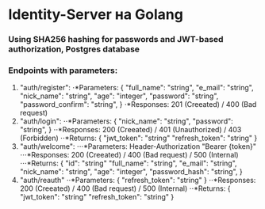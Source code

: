 # Identity-Server на Golang
### Using SHA256 hashing for passwords and JWT-based authorization, Postgres database
### Endpoints with parameters:
1. "auth/register":
⋅*Parameters:
  {
    "full_name":        "string",
    "e_mail":           "string",
    "nick_name":        "string",
    "age":              "integer",
    "password":         "string",
    "password_confirm": "string",
  }
 ⋅*Responses: 201 (Creeated) / 400 (Bad request)
2. "auth/login":
⋅⋅*Parameters:
  {
    "nick_name":        "string",
    "password":         "string",
  }
 ⋅⋅*Responses: 200 (Creeated) / 401 (Unauthorized) / 403 (Forbidden)
 ⋅⋅*Returns:
  {
     "jwt_token":     "string"
     "refresh_token": "string"
  }
3. "auth/welcome":
⋅⋅⋅*Parameters: Header-Authorization "Bearer {token}"
⋅⋅⋅*Responses: 200 (Creeated) / 400 (Bad request) / 500 (Internal)
⋅⋅⋅*Returns:
  {
   "id":                     "string"
   "full_name":              "string",
    "e_mail":                "string",
    "nick_name":             "string",
    "age":                   "integer",
    "password_hash":         "string",
}
4. "auth/reauth"
   ⋅⋅*Parameters:
  {
    "refresh_token": "string"
  }
 ⋅⋅*Responses: 200 (Creeated) / 400 (Bad request) / 500 (Internal)
 ⋅⋅*Returns:
  {
     "jwt_token":     "string"
     "refresh_token": "string"
  }
